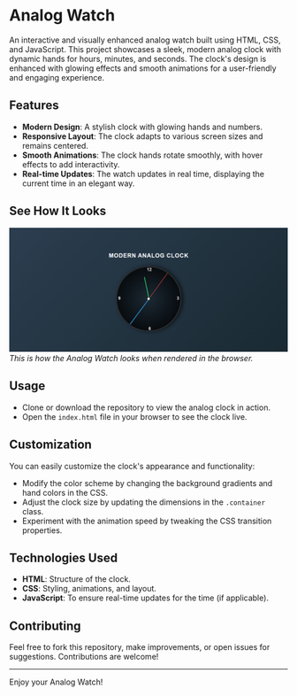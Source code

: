 # Analog Watch

An interactive and visually enhanced analog watch built using HTML, CSS, and JavaScript. This project showcases a sleek, modern analog clock with dynamic hands for hours, minutes, and seconds. The clock's design is enhanced with glowing effects and smooth animations for a user-friendly and engaging experience.

## Features
- **Modern Design**: A stylish clock with glowing hands and numbers.
- **Responsive Layout**: The clock adapts to various screen sizes and remains centered.
- **Smooth Animations**: The clock hands rotate smoothly, with hover effects to add interactivity.
- **Real-time Updates**: The watch updates in real time, displaying the current time in an elegant way.

## See How It Looks
![Analog Watch Screenshot](screenshot.png)  
*This is how the Analog Watch looks when rendered in the browser.*

## Usage
- Clone or download the repository to view the analog clock in action.
- Open the `index.html` file in your browser to see the clock live.

## Customization
You can easily customize the clock's appearance and functionality:
- Modify the color scheme by changing the background gradients and hand colors in the CSS.
- Adjust the clock size by updating the dimensions in the `.container` class.
- Experiment with the animation speed by tweaking the CSS transition properties.

## Technologies Used
- **HTML**: Structure of the clock.
- **CSS**: Styling, animations, and layout.
- **JavaScript**: To ensure real-time updates for the time (if applicable).

## Contributing
Feel free to fork this repository, make improvements, or open issues for suggestions. Contributions are welcome!

----
Enjoy your Analog Watch!

